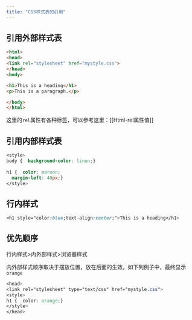 ```yaml
---
title: "CSS样式表的引用"
---
```


##  引用外部样式表

```html
<html>
<head>
<link rel="stylesheet" href="mystyle.css">
</head>
<body>

<h1>This is a heading</h1>
<p>This is a paragraph.</p>

</body>
</html>
```

这里的`rel`属性有各种标签，可以参考这里：[[Html-rel属性值]]

## 引用内部样式表

```css
<style>  
body {  background-color: linen;}  
  
h1 {  color: maroon;  
  margin-left: 40px;}  
</style>
```

## 行内样式

```css
<h1 style="color:blue;text-align:center;">This is a heading</h1>
```

## 优先顺序

行内样式>内外部样式>浏览器样式

内外部样式顺序取决于摆放位置，放在后面的生效，如下列例子中，最终显示`orange`

```css
<head>  
<link rel="stylesheet" type="text/css" href="mystyle.css">  
<style>  
h1 {  color: orange;}  
</style>  
</head>
```